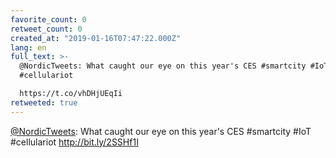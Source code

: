 ```yaml
---
favorite_count: 0
retweet_count: 0
created_at: "2019-01-16T07:47:22.000Z"
lang: en
full_text: >-
  @NordicTweets: What caught our eye on this year's CES #smartcity #IoT
  #cellulariot

  https://t.co/vhDHjUEqIi
retweeted: true
---
```


[@NordicTweets](https://twitter.com/NordicTweets): What caught our eye on this
year's CES #smartcity #IoT #cellulariot <http://bit.ly/2SSHf1I>
